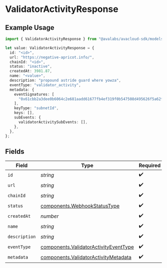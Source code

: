# ValidatorActivityResponse

## Example Usage

```typescript
import { ValidatorActivityResponse } from "@avalabs/avacloud-sdk/models/components";

let value: ValidatorActivityResponse = {
  id: "<id>",
  url: "https://negative-apricot.info/",
  chainId: "<id>",
  status: "inactive",
  createdAt: 3981.87,
  name: "<value>",
  description: "propound astride guard where yowza",
  eventType: "validator_activity",
  metadata: {
    eventSignatures: [
      "0x61cbb2a3dee0b6064c2e681aadd61677fb4ef319f0b547508d495626f5a62f64",
    ],
    keyType: "subnetId",
    keys: [],
    subEvents: {
      validatorActivitySubEvents: [],
    },
  },
};
```

## Fields

| Field                                                                                          | Type                                                                                           | Required                                                                                       | Description                                                                                    |
| ---------------------------------------------------------------------------------------------- | ---------------------------------------------------------------------------------------------- | ---------------------------------------------------------------------------------------------- | ---------------------------------------------------------------------------------------------- |
| `id`                                                                                           | *string*                                                                                       | :heavy_check_mark:                                                                             | N/A                                                                                            |
| `url`                                                                                          | *string*                                                                                       | :heavy_check_mark:                                                                             | N/A                                                                                            |
| `chainId`                                                                                      | *string*                                                                                       | :heavy_check_mark:                                                                             | N/A                                                                                            |
| `status`                                                                                       | [components.WebhookStatusType](../../models/components/webhookstatustype.md)                   | :heavy_check_mark:                                                                             | N/A                                                                                            |
| `createdAt`                                                                                    | *number*                                                                                       | :heavy_check_mark:                                                                             | N/A                                                                                            |
| `name`                                                                                         | *string*                                                                                       | :heavy_check_mark:                                                                             | N/A                                                                                            |
| `description`                                                                                  | *string*                                                                                       | :heavy_check_mark:                                                                             | N/A                                                                                            |
| `eventType`                                                                                    | [components.ValidatorActivityEventType](../../models/components/validatoractivityeventtype.md) | :heavy_check_mark:                                                                             | N/A                                                                                            |
| `metadata`                                                                                     | [components.ValidatorActivityMetadata](../../models/components/validatoractivitymetadata.md)   | :heavy_check_mark:                                                                             | N/A                                                                                            |
